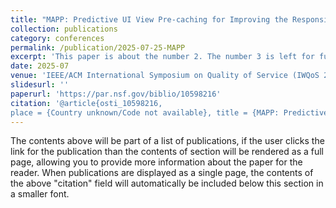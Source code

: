 ```yaml
---
title: "MAPP: Predictive UI View Pre-caching for Improving the Responsiveness of Mobile Apps"
collection: publications
category: conferences
permalink: /publication/2025-07-25-MAPP
excerpt: 'This paper is about the number 2. The number 3 is left for future work.'
date: 2025-07
venue: 'IEEE/ACM International Symposium on Quality of Service (IWQoS 2025)'
slidesurl: ''
paperurl: 'https://par.nsf.gov/biblio/10598216'
citation: '@article{osti_10598216,
place = {Country unknown/Code not available}, title = {MAPP: Predictive UI View Pre-caching for Improving the Responsiveness of Mobile Apps}, url = {https://par.nsf.gov/biblio/10598216}, abstractNote = {When mobile apps are used extensively in our daily lives, their responsiveness has become an important factor that can negatively impact the user experience. The long response time of a mobile app can be caused by a variety of reasons, including soft hang bugs or prolonged user interface APIs (UI-APIs). While hang bugs have been researched extensively before, our investigation on UI-APIs in today's mobile OS finds that the recursive construction of UI view hierarchy often can be time-consuming, due to the complexity of today's UI views. To accelerate UI processing, such complex views can be pre-processed and cached before the user even visits them. However, pre-caching every view in a mobile app is infeasible due to the incurred overheads on time, energy, and cache space. In this paper, we propose MAPP, a framework for Mobile App Predictive Pre-caching. MAPP has two main modules, 1) UI view prediction based on deep learning and 2) UI-API pre-caching, which coordinate to improve the responsiveness of mobile apps. MAPP adopts a per-user and per-app prediction model that is tailored based on the analysis of collected user traces, such as location, time, or the sequence of previously visited views. A dynamic feature ranking and model selection algorithm is designed to judiciously filter out less relevant features for improving the prediction accuracy with less computation overhead. MAPP is evaluated with 61 real-world traces from 18 volunteers over 30 days to show that it can shorten the response time of mobile apps by 59.84% on average with an average cache hit rate of 92.55%.}, journal = {}, publisher = {IEEE/ACM International Symposium on Quality of Service (IWQoS 2025)}, author = {Wang, Run and Herman, Zach and Brocanelli, Marco and Wang, Xiaorui}, }'
---
```


The contents above will be part of a list of publications, if the user clicks the link for the publication than the contents of section will be rendered as a full page, allowing you to provide more information about the paper for the reader. When publications are displayed as a single page, the contents of the above "citation" field will automatically be included below this section in a smaller font.